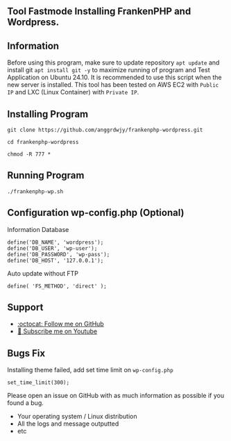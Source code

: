 ## Tool Fastmode Installing FrankenPHP and Wordpress.

## Information

Before using this program, make sure to update repository `apt update` and install git `apt install git -y` to maximize running of program and Test Application on Ubuntu 24.10. It is recommended to use this script when the new server is installed. This tool has been tested on AWS EC2 with `Public IP` and LXC (Linux Container) with `Private IP`.
  
## Installing Program
```
git clone https://github.com/anggrdwjy/frankenphp-wordpress.git
```
```
cd frankenphp-wordpress
```
```
chmod -R 777 *
```

## Running Program
```
./frankenphp-wp.sh
```

## Configuration wp-config.php (Optional)
Information Database
```
define('DB_NAME', 'wordpress');
define('DB_USER', 'wp-user');
define('DB_PASSWORD', 'wp-pass');
define('DB_HOST', '127.0.0.1');
```
Auto update without FTP 
```
define( 'FS_METHOD', 'direct' );
```

## Support

* [:octocat: Follow me on GitHub](https://github.com/anggrdwjy)
* [🔔 Subscribe me on Youtube](https://www.youtube.com/@anggarda.wijaya)


## Bugs Fix

Installing theme failed, add set time limit on `wp-config.php`
```
set_time_limit(300);
```

Please open an issue on GitHub with as much information as possible if you found a bug.
* Your operating system / Linux distribution
* All the logs and message outputted
* etc
